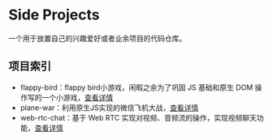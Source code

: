 # Side Projects

一个用于放置自己的兴趣爱好或者业余项目的代码仓库。

## 项目索引

- flappy-bird：flappy bird小游戏，闲暇之余为了巩固 JS 基础和原生 DOM 操作写的一个小游戏，[查看详情](./packages/flappy-bird/README.md)
- plane-war：利用原生JS实现的微信飞机大战，[查看详情](./packages/plane-war/README.md)
- web-rtc-chat：基于 Web RTC 实现对视频、音频流的操作，实现视频聊天功能，[查看详情](./packages/web-rtc-chat/README.md)